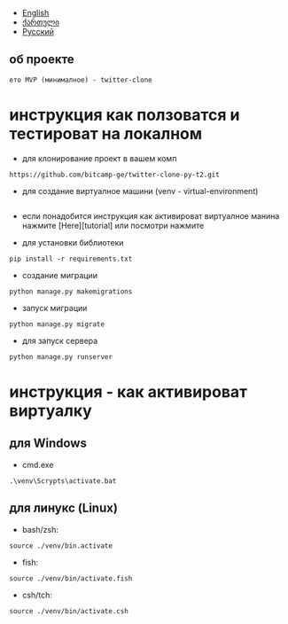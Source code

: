 - [English](https://github.com/bitcamp-group-2/twitter-clone-py-t2/blob/george/readme.md)
- [ქართული](https://github.com/bitcamp-group-2/twitter-clone-py-t2/blob/george/redme.ge.md)
- [Русский](https://github.com/bitcamp-group-2/twitter-clone-py-t2/blob/george/readme.ru.md)

## об проекте
    ето MVP (минималное) - twitter-clone

# инструкция как ползоватся и тестироват на локалном
- для клонирование проект в вашем комп
```
https://github.com/bitcamp-ge/twitter-clone-py-t2.git
```

- для создание виртуалное машини (venv - virtual-environment)
```python -m venv venv
```

- если понадобится инструкция как активироват виртуалное манина
нажмите [Here][tutorial] или посмотри нажмите

- для установки библиотеки
```
pip install -r requirements.txt
```

- создание миграции
```
python manage.py makemigrations
```

- запуск миграции
```
python manage.py migrate
```

- для запуск сервера
```
python manage.py runserver
```

# инструкция - как активироват виртуалку

## для Windows 
- cmd.exe
```
.\venv\Scrypts\activate.bat
```

## для линукс (Linux)
- bash/zsh:
```
source ./venv/bin.activate
```
- fish:
```
source ./venv/bin/activate.fish
```
- csh/tch:
```
source ./venv/bin/activate.csh
```